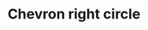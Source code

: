 ---
title: Chevron right circle
tags: ["chevron", "right", "circle", "direction", "pointer"]
icon: chevron-right-circle
svg: '<svg xmlns="http://www.w3.org/2000/svg" width="24" height="24" fill="none" viewBox="0 0 24 24" stroke-width="1.5" stroke-linecap="round" stroke-linejoin="round" stroke="currentColor"><path d="m10.75 8.5 3.5 3.5-3.5 3.5"/><path d="M21 12a9 9 0 1 1-18 0 9 9 0 0 1 18 0"/></svg>'
---